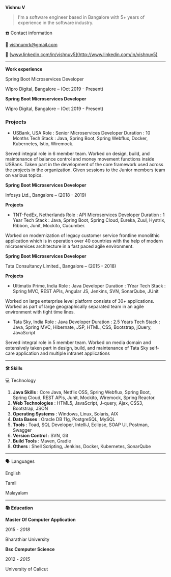 

**Vishnu V**

> I'm a software engineer based in Bangalore with 5+ years of experience in the software industry.

☎️ Contact information

📧 vishnumrk@gmail.com

🔗 [www.linkedin.com/in/vishnuv5](http://www.linkedin.com/in/vishnuv5)

---

**Work experience**

Spring Boot Microservices Developer

Wipro Digital, Bangalore – (Oct 2019 - Present)

**Spring Boot Microservices Developer**

Wipro Digital, Bangalore – (Oct 2019 - Present)

### Projects

- USBank, USA
Role : Senior Microservices Developer
Duration : 10 Months
Tech Stack : Java, Spring Boot, Spring Webflux, Docker, Kubernetes, Istio, Wiremock.

Served integral role in 6 member team. Worked on design, build, and maintenance of balance control and money movement functions inside USBank. Taken part in the development of the core framework used across the projects in the organization. Given sessions to the Junior members team on various topics.

**Spring Boot Microservices Developer**

Infosys Ltd., Bangalore – (2018 - 2019)

**Projects**

- TNT-FedEx, Netherlands
Role : API Microservices Developer
Duration : 1 Year
Tech Stack : Java, Spring Boot, Spring Cloud, Eureka, Zuul, Hystrix, Ribbon, Junit, Mockito, Cucumber.

Worked on modernization of legacy customer service frontline monolithic application which is in operation over 40 countries with the help of modern microservices architecture in a fast paced agile environment.

**Spring Boot Microservices Developer**

Tata Consultancy Limited., Bangalore – (2015 - 2018)

**Projects**

- Ultimatix Prime, India
Role : Java Developer
Duration : 1Year
Tech Stack : Spring MVC, REST APIs, Angular JS, Jenkins, SVN, SonarQube, JUnit

Worked on large enterprise level platform consists of 30+ applications. Worked as part of large geographically separated team in an agile environment with tight time lines.
- Tata Sky, India
Role : Java Developer
Duration : 2.5 Years
Tech Stack : Java, Spring MVC, Hibernate, JSP, HTML, CSS, Bootstrap, jQuery, JavaScript

Served integral role in 5 member team. Worked on media domain and extensively taken part in design, build, and maintenance of Tata Sky self-care application and multiple intranet applications

---

**🛠 Skills**

💻 Technology

1. **Java Skills** : Core Java, Netflix OSS, Spring Webflux, Spring Boot, Spring Cloud, REST APIs, Junit, Mockito, Wiremock, Spring Reactor.
2. **Web Technologies** : HTML5, JavaScript, J-query, Ajax, CSS3, Bootstrap, JSON
3. **Operating Systems** : Windows, Linux, Solaris, AIX
4. **Data Bases** : Oracle DB 11g, PostgreSQL, MySQL
5. **Tools** :  Toad, SQL Developer, IntelliJ, Eclipse, SOAP UI, Postman, Swagger
6. **Version Control** : SVN, Git
7. **Build Tools** : Maven, Gradle
8. **Others** : Shell Scripting, Jenkins, Docker, Kubernetes, SonarQube

---

🗣 Languages

English

Tamil

Malayalam

---

**📚 Education**

**Master Of Computer Application**

2015 - *2018* 

Bharathiar University

**Bsc Computer Science**

2012 - *2015* 

University of Calicut
